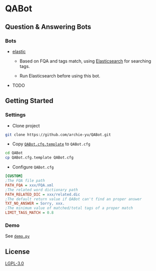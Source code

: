 # QABot

## Question &amp; Answering Bots

### Bots

- [elastic](https://github.com/archie-yu/QABot/blob/master/qabot/bot/elastic.py)

  - Based on FQA and tags match, using [Elasticsearch](https://github.com/elastic/elasticsearch) for searching tags.
  
  - Run Elasticsearch before using this bot.

- TODO

## Getting Started

### Settings

- Clone project

```sh
git clone https://github.com/archie-yu/QABot.git
```

- Copy [`QABot.cfg.template`](https://github.com/archie-yu/QABot/blob/master/QABot.cfg.template) to `QABot.cfg`

```sh
cd QABot
cp QABot.cfg.template QABot.cfg
```

- Configure `QABot.cfg`

```cfg
[CUSTOM]
;The FQA file path
PATH_FQA = xxx/FQA.xml
;The related word dictionary path
PATH_RELATED_DIC = xxx/related.dic
;The default return value if QABot can't find an proper answer
TXT_NO_ANSWER = Sorry, xxx.
;The minimum value of matched/total tags of a proper match
LIMIT_TAGS_MATCH = 0.8
```

### Demo

See [`demo.py`](https://github.com/archie-yu/QABot/blob/master/demo.py)

## License

[LGPL-3.0](https://github.com/archie-yu/QABot/blob/master/LICENSE)

